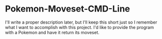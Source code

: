 # Pokemon-Moveset-CMD-Line
I'll write a proper description later, but I'll keep this short just so I remember what I want to accomplish with this project. I'd like to provide the program with a Pokemon and have it return its moveset.
